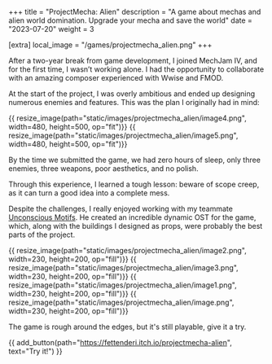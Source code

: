 +++
title = "ProjectMecha: Alien"
description = "A game about mechas and alien world domination. Upgrade your mecha and save the world"
date = "2023-07-20"
weight = 3

[extra]
local_image = "/games/projectmecha_alien.png"
+++

After a two-year break from game development, I joined MechJam IV, and for the first time, I wasn’t working alone. I had the opportunity to collaborate with an amazing composer experienced with Wwise and FMOD.

At the start of the project, I was overly ambitious and ended up designing numerous enemies and features. This was the plan I originally had in mind:

<div class = "gallery">
{{ resize_image(path="static/images/projectmecha_alien/image4.png", width=480, height=500, op="fit")}}
{{ resize_image(path="static/images/projectmecha_alien/image5.png", width=480, height=500, op="fit")}}
</div>

By the time we submitted the game, we had zero hours of sleep, only three enemies, three weapons, poor aesthetics, and no polish.

Through this experience, I learned a tough lesson: beware of scope creep, as it can turn a good idea into a complete mess.

Despite the challenges, I really enjoyed working with my teammate [Unconscious Motifs](https://unconscious-motifs.itch.io). He created an incredible dynamic OST for the game, which, along with the buildings I designed as props, were probably the best parts of the project.

<div class = "gallery">
{{ resize_image(path="static/images/projectmecha_alien/image2.png", width=230, height=200, op="fill")}}
{{ resize_image(path="static/images/projectmecha_alien/image3.png", width=230, height=200, op="fill")}}
{{ resize_image(path="static/images/projectmecha_alien/image1.png", width=230, height=200, op="fill")}}
{{ resize_image(path="static/images/projectmecha_alien/image.png", width=230, height=200, op="fill")}}
</div>

The game is rough around the edges, but it's still playable, give it a try.

{{ add_button(path="https://fettenderi.itch.io/projectmecha-alien", text="Try it!") }}
